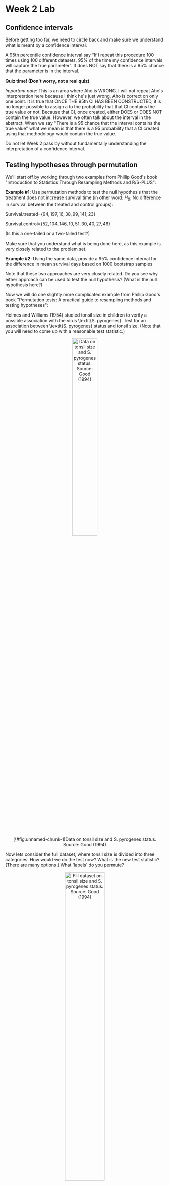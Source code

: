 Week 2 Lab
=============

Confidence intervals
-----------------------

Before getting too far, we need to circle back and make sure we understand what is meant by a confidence interval. 

A 95th percentile confidence interval say “If I repeat this procedure 100 times using 100 different datasets, 95% of the time my confidence intervals will capture the true parameter”. It does NOT say that there is a 95% chance that the parameter is in the interval.

**Quiz time! (Don't worry, not a real quiz)**

*Important note*: This is an area where Aho is WRONG. I will not repeat Aho's interpretation here because I think he's just wrong. Aho is correct on only one point. It is true that ONCE THE 95th CI HAS BEEN CONSTRUCTED, it is no longer possible to assign a $%$ to the probability that that CI contains the true value or not. Because that CI, once created, either DOES or DOES NOT contain the true value. However, we often talk about the interval in the abstract. When we say "There is a 95$%$ chance that the interval contains the true value" what we mean is that there is a 95$%$ probability that a CI created using that methodology would contain the true value.

Do not let Week 2 pass by without fundamentally understanding the interpretation of a confidence interval. 

Testing hypotheses through permutation
------------------------------------

We'll start off by working through two examples from Phillip Good's book "Introduction to Statistics Through Resampling Methods and R/S-PLUS":

**Example #1**: Use permutation methods to test the null hypothesis that the treatment does not increase survival time (in other word: $H_{0}$: No difference in survival between the treated and control groups):

Survival.treated=$\{94,197,16,38,99,141,23 \}$

Survival.control=$\{52,104,146,10,51,30,40,27,46 \}$

(Is this a one-tailed or a two-tailed test?)

Make sure that you understand what is being done here, as this example is very closely related to the problem set.


**Example #2**: Using the same data, provide a 95% confidence interval for the difference in mean survival days based on 1000 bootstrap samples

Note that these two approaches are very closely related. Do you see why either approach can be used to test the null hypothesis? (What is the null hypothesis here?)

Now we will do one slightly more complicated example from Phillip Good's book "Permutation tests: A practical guide to resampling methods and testing hypotheses":

Holmes and Williams (1954) studied tonsil size in children to verify a possible association with the virus \textit{S. pyrogenes}. Test for an association between \textit{S. pyrogenes} status and tonsil size. (Note that you will need to come up with a reasonable test statistic.)

<div class="figure" style="text-align: center">
<img src="Table2categories.png" alt="Data on tonsil size and S. pyrogenes status. Source: Good (1994)" width="40%" />
<p class="caption">(\#fig:unnamed-chunk-1)Data on tonsil size and S. pyrogenes status. Source: Good (1994)</p>
</div>

Now lets consider the full dataset, where tonsil size is divided into three categories. How would we do the test now? What is the new test statistic? (There are many options.) What 'labels' do you permute?

<div class="figure" style="text-align: center">
<img src="Table3categories.png" alt="Fill dataset on tonsil size and S. pyrogenes status. Source: Good (1994)" width="50%" />
<p class="caption">(\#fig:unnamed-chunk-2)Fill dataset on tonsil size and S. pyrogenes status. Source: Good (1994)</p>
</div>

Basics of bootstrap and jackknife
------------------------------------

To get started with bootstrap and jackknife techniques, we start by working through a very simple example. First we simulate some data


```r
x<-seq(0,9,by=1)
```

This will constutute our "data". Let's print the result of sampling with replacement to get a sense for it...


```r
table(sample(x,size=length(x),replace=T))
```

```
## 
## 0 1 3 6 7 8 
## 2 3 2 1 1 1
```

Now we will write a little script to take bootstrap samples and calculate the means of each of these bootstrap samples


```r
xmeans<-vector(length=1000)
for (i in 1:1000)
  {
  xmeans[i]<-mean(sample(x,replace=T))
  }
```

The actual number of bootstrapped samples is arbitrary *at this point* but there are ways of characterizing the precision of the bootstrap (jackknife-after-bootstrap) which might inform the number of bootstrap samples needed. *In practice*, people tend to pick some arbitrary but large number of bootstrap samples because computers are so fast that it is often easy to draw far more samples than are actually needed. When calculation of the statistic is slow (as might be the case if you are using the samples to construct a phylogeny, for example), then you would need to be more concerned with the number of bootstrap samples. 

First, lets just look at a histogram of the bootstrapped means and plot the actual sample mean on the histogram for comparison



```r
hist(xmeans,breaks=30,col="pink")
abline(v=mean(x),lwd=2)
```

<img src="Week-2-lab_files/figure-html/unnamed-chunk-6-1.png" width="672" />

Calculating bias and standard error
-----------------------------------

From these we can calculate the bias and standard deviation for the mean (which is the "statistic"):

$$
\widehat{Bias_{boot}} = \left(\frac{1}{k}\sum^{k}_{i=1}\theta^{*}_{i}\right)-\hat{\theta}
$$


```r
bias.boot<-mean(xmeans)-mean(x)
bias.boot
```

```
## [1] -0.0077
```

```r
hist(xmeans,breaks=30,col="pink")
abline(v=mean(x),lwd=5,col="black")
abline(v=mean(xmeans),lwd=2,col="yellow")
```

<img src="Week-2-lab_files/figure-html/unnamed-chunk-7-1.png" width="672" />

$$
\widehat{s.e._{boot}} = \sqrt{\frac{1}{k-1}\sum^{k}_{i=1}(\theta^{*}_{i}-\bar{\theta^{*}})^{2}}
$$


```r
se.boot<-sd(xmeans)
```

We can find the confidence intervals in two ways:

Method #1: Assume the bootstrap statistics are normally distributed


```r
LL.boot<-mean(xmeans)-1.96*se.boot #where did 1.96 come from?
UL.boot<-mean(xmeans)+1.96*se.boot
LL.boot
```

```
## [1] 2.659406
```

```r
UL.boot
```

```
## [1] 6.325194
```

Method #2: Simply take the quantiles of the bootstrap statistics


```r
quantile(xmeans,c(0.025,0.975))
```

```
##   2.5%  97.5% 
## 2.7975 6.4000
```

Let's compare this to what we would have gotten if we had used normal distribution theory. First we have to calculate the standard error:


```r
se.normal<-sqrt(var(x)/length(x))
LL.normal<-mean(x)-qt(0.975,length(x)-1)*se.normal
UL.normal<-mean(x)+qt(0.975,length(x)-1)*se.normal
LL.normal
```

```
## [1] 2.334149
```

```r
UL.normal
```

```
## [1] 6.665851
```

In this case, the confidence intervals we got from the normal distribution theory are too wide.

Does it make sense why the normal distribution theory intervals are too wide? Because the original were were uniformly distributed, the data has higher variance than would be expected and therefore the standard error is higher than would be expected.

There are two packages that provide functions for bootstrapping, 'boot' and 'boostrap'. We will start by using the 'bootstrap' package, which was originally designed for Efron and Tibshirani's monograph on the bootstrap. 

To test the main functionality of the 'bootstrap' package, we will use the data we already have. The 'bootstrap' function requires the input of a user-defined function to calculate the statistic of interest. Here I will write a function that calculates the mean of the input values.


```r
library(bootstrap)
theta<-function(x)
  {
    mean(x)
  }
results<-bootstrap(x=x,nboot=1000,theta=theta)
results
```

```
## $thetastar
##    [1] 5.3 4.7 4.7 3.0 4.6 4.3 4.4 5.3 5.3 6.2 5.1 5.8 3.3 6.0 5.7 4.8 5.9 2.7
##   [19] 4.4 3.0 4.2 3.8 4.5 5.1 3.7 4.1 4.3 4.3 3.3 4.4 5.0 5.2 4.6 4.2 4.6 3.7
##   [37] 6.0 4.3 6.6 5.2 5.4 2.9 4.1 2.9 4.7 4.4 4.1 6.0 4.4 3.8 4.6 3.2 5.0 3.0
##   [55] 3.2 4.4 3.8 4.5 5.4 3.2 4.0 4.8 4.7 5.0 5.2 6.7 3.9 4.3 3.8 4.2 4.1 4.9
##   [73] 5.5 3.2 3.2 3.8 3.6 3.4 3.9 3.2 4.8 4.0 4.1 3.8 3.8 3.4 4.3 3.8 4.6 4.4
##   [91] 6.2 4.1 5.0 4.2 6.6 4.4 4.8 4.2 5.1 3.0 3.2 5.0 4.0 5.1 5.2 3.1 3.7 5.0
##  [109] 5.1 5.1 4.2 6.4 4.8 4.0 4.2 4.6 4.4 5.2 3.4 4.5 4.0 3.3 5.1 3.8 5.7 5.6
##  [127] 5.4 5.3 2.7 3.8 3.8 4.4 3.3 4.0 3.6 3.1 4.6 5.0 5.6 5.0 4.6 3.1 3.8 3.2
##  [145] 4.0 3.6 5.0 5.0 6.4 4.9 4.8 5.4 4.7 4.0 5.4 3.1 5.5 3.2 5.3 5.2 5.8 4.0
##  [163] 5.4 6.6 3.9 4.7 5.1 3.1 3.9 5.0 3.9 4.1 5.0 5.1 5.9 5.7 4.3 4.5 5.9 4.6
##  [181] 3.9 4.8 3.9 4.7 3.4 5.0 4.8 4.9 4.2 4.5 5.4 4.9 4.8 3.1 4.8 4.3 4.9 4.1
##  [199] 6.0 4.4 4.4 4.9 4.5 5.4 5.4 4.3 4.2 3.8 4.7 5.1 5.2 4.5 3.2 5.1 4.1 4.6
##  [217] 4.5 2.9 4.0 4.6 5.2 5.7 3.7 4.2 5.8 4.3 2.7 5.8 3.7 4.2 4.5 5.3 5.5 5.8
##  [235] 3.8 3.9 5.2 3.9 2.7 5.9 4.2 3.8 6.0 4.2 3.8 4.3 4.2 4.0 4.9 3.6 6.6 3.6
##  [253] 4.8 3.8 3.2 6.0 4.5 3.0 4.0 5.0 4.4 5.5 5.7 2.9 4.6 3.2 5.1 4.6 3.5 4.7
##  [271] 4.8 4.2 3.7 1.9 3.9 2.3 5.7 5.8 4.2 4.5 5.0 3.8 4.3 4.4 3.7 5.3 5.2 4.4
##  [289] 4.4 5.1 5.6 4.6 3.3 5.1 5.2 5.4 6.4 4.7 3.3 5.6 3.7 5.1 2.6 4.7 6.1 5.8
##  [307] 5.5 5.1 5.4 3.4 5.2 4.4 5.8 5.2 5.6 4.7 4.2 3.7 4.7 4.3 4.9 4.4 4.3 3.0
##  [325] 5.0 3.5 3.6 3.5 4.0 5.8 3.0 5.8 5.5 3.6 3.4 3.9 5.1 4.6 4.6 5.7 4.7 4.6
##  [343] 4.5 4.7 3.6 4.4 4.6 4.7 5.0 5.7 2.6 3.3 5.1 3.5 4.5 4.5 4.4 3.4 5.0 3.5
##  [361] 4.4 5.9 3.6 5.9 3.3 3.9 3.9 4.2 3.0 5.9 5.0 4.5 3.5 6.6 4.6 4.0 4.2 5.6
##  [379] 4.0 4.1 5.3 4.4 5.2 4.4 4.8 5.6 4.7 5.0 5.6 3.1 5.9 3.4 5.4 4.0 5.1 4.2
##  [397] 4.7 3.9 4.4 4.8 5.5 5.3 4.7 4.3 4.3 5.3 4.0 4.9 4.9 3.5 3.7 4.1 4.8 4.2
##  [415] 5.6 4.8 3.4 4.5 6.5 2.4 6.1 5.5 5.0 3.9 4.8 5.1 6.5 2.4 4.1 3.1 2.5 4.0
##  [433] 4.8 5.5 4.4 3.6 4.2 4.2 3.8 5.5 1.6 5.1 2.5 5.0 3.8 4.3 4.2 5.0 5.6 3.2
##  [451] 4.5 3.9 6.2 3.0 4.9 3.7 6.2 3.5 4.2 5.4 5.2 5.0 3.9 3.6 6.3 4.7 3.7 4.6
##  [469] 3.9 3.5 5.0 4.2 4.0 4.9 4.2 4.5 2.4 3.8 5.6 3.2 2.5 3.6 5.0 5.7 5.1 4.8
##  [487] 4.0 4.7 5.7 5.6 4.5 5.5 5.6 3.9 4.7 3.5 5.3 4.2 5.8 4.7 4.0 4.5 5.8 3.4
##  [505] 5.3 4.3 5.0 3.3 3.7 3.4 4.0 3.6 4.2 3.1 3.4 5.0 4.3 5.5 6.4 3.2 6.2 5.2
##  [523] 3.7 3.4 4.7 4.6 5.0 4.7 3.1 4.3 4.6 4.3 4.5 5.5 6.0 4.7 4.5 3.4 4.0 4.5
##  [541] 6.1 5.1 4.9 5.3 3.9 5.2 4.2 4.8 3.6 4.6 3.8 2.7 6.4 3.6 3.3 4.2 4.7 5.3
##  [559] 3.9 4.0 3.7 3.5 5.5 3.2 6.5 4.9 2.9 3.4 2.2 5.5 4.4 3.7 4.5 3.6 4.7 4.2
##  [577] 5.3 4.8 4.9 4.0 5.8 4.9 4.7 6.0 2.4 4.0 3.4 4.4 4.5 4.1 3.9 3.8 5.4 4.2
##  [595] 5.0 5.7 4.2 2.6 5.3 4.3 5.7 4.2 3.2 4.6 6.2 3.7 5.6 5.7 5.1 4.0 5.0 4.0
##  [613] 3.9 4.2 4.8 4.7 4.8 3.7 5.6 4.5 5.2 3.4 5.2 6.2 5.2 4.8 3.4 3.6 4.2 5.0
##  [631] 3.8 4.7 4.1 5.4 4.3 5.1 1.5 5.4 3.7 4.3 4.6 5.0 4.1 4.9 3.8 5.3 4.2 4.5
##  [649] 3.9 4.8 4.1 4.0 3.6 4.3 5.4 4.5 4.0 3.6 4.2 5.3 5.3 5.7 4.8 3.6 3.7 4.8
##  [667] 4.6 3.2 5.0 4.3 3.0 6.0 5.0 3.1 5.6 3.9 6.5 3.3 4.2 4.4 3.7 3.5 5.0 4.4
##  [685] 3.7 4.8 4.6 5.7 4.1 4.4 5.3 5.2 5.8 3.5 4.5 4.9 5.3 5.9 4.4 6.1 4.1 4.9
##  [703] 3.1 3.4 4.1 4.7 3.0 4.8 2.6 3.4 4.0 5.0 4.8 3.9 4.2 4.6 5.0 4.4 2.9 5.0
##  [721] 5.6 6.0 4.4 3.6 5.8 5.1 3.9 4.3 6.6 2.5 5.9 4.0 5.0 5.0 5.1 3.4 4.6 4.6
##  [739] 4.3 4.3 4.2 3.3 2.6 4.9 4.1 4.0 4.0 4.4 5.2 3.8 3.8 4.8 5.1 4.5 2.5 4.6
##  [757] 3.4 4.2 4.8 3.0 3.4 4.7 4.1 3.5 4.1 5.7 5.9 3.7 5.4 5.1 4.1 3.9 3.1 4.1
##  [775] 4.6 5.0 6.3 3.8 4.7 4.1 6.1 5.9 3.5 4.4 3.6 4.7 3.8 5.6 4.8 3.0 6.2 5.4
##  [793] 4.5 4.4 4.8 3.6 4.4 4.5 4.4 5.6 4.4 4.2 4.9 4.9 3.5 5.3 4.0 4.3 6.3 3.7
##  [811] 5.0 5.1 4.6 3.8 5.7 3.5 4.0 3.7 3.2 4.3 3.4 3.5 4.2 3.0 2.8 4.6 3.9 3.5
##  [829] 5.0 4.7 4.1 5.6 4.5 5.2 4.4 5.1 5.3 4.9 4.5 4.4 5.5 5.4 4.2 5.5 4.7 4.7
##  [847] 5.2 4.7 3.3 4.9 5.6 4.5 4.7 4.4 5.0 5.6 3.4 3.8 6.2 6.8 4.5 3.8 5.3 3.6
##  [865] 5.2 4.4 4.2 3.6 5.1 5.6 5.0 4.3 4.0 4.4 4.3 6.7 5.4 4.2 5.1 7.0 4.6 6.2
##  [883] 4.4 1.9 5.4 4.7 4.4 3.9 2.6 3.6 3.9 5.6 2.6 4.3 5.5 5.7 4.3 6.0 3.3 3.3
##  [901] 5.2 5.0 6.1 4.1 4.7 3.2 5.8 4.6 3.0 4.5 4.2 4.4 3.4 5.6 3.9 3.8 3.4 4.1
##  [919] 2.8 4.9 3.1 5.1 6.0 4.0 4.3 4.0 3.5 6.1 7.2 3.5 4.0 4.2 5.1 7.0 3.7 4.1
##  [937] 4.6 4.8 5.5 5.3 4.4 4.4 4.8 5.3 4.3 4.5 5.0 5.2 4.1 5.0 4.9 5.9 3.7 4.9
##  [955] 3.0 5.6 4.5 4.6 3.9 5.6 5.4 4.4 4.6 4.6 4.9 6.2 5.1 5.6 2.9 3.8 2.7 5.1
##  [973] 5.9 5.0 3.8 4.4 4.5 3.5 5.4 5.3 4.6 3.4 4.2 4.3 4.7 5.7 5.7 3.1 3.5 2.7
##  [991] 2.9 4.1 4.6 5.0 4.5 4.5 5.1 5.5 3.7 3.6
## 
## $func.thetastar
## NULL
## 
## $jack.boot.val
## NULL
## 
## $jack.boot.se
## NULL
## 
## $call
## bootstrap(x = x, nboot = 1000, theta = theta)
```

```r
quantile(results$thetastar,c(0.025,0.975))
```

```
##  2.5% 97.5% 
##   2.7   6.2
```

Notice that we get exactly what we got last time. This illustrates an important point, which is that the bootstrap functions are often no easier to use than something you could write yourself.

You can also define a function of the bootstrapped statistics (we have been calling this theta) to pull out immediately any summary statistics you are interested in from the bootstrapped thetas.

Here I will write a function that calculates the bias of my estimate of the mean (which is 4.5 [i.e. the mean of the number 0,1,2,3,4,5,6,7,8,9])


```r
bias<-function(x)
  {
  mean(x)-4.5
  }
results<-bootstrap(x=x,nboot=1000,theta=theta,func=bias)
results
```

```
## $thetastar
##    [1] 3.0 5.1 4.0 5.0 3.5 5.4 4.9 4.1 3.6 4.9 4.1 4.2 4.0 5.0 2.8 4.6 5.0 3.4
##   [19] 5.9 5.0 3.9 5.5 3.7 5.3 4.7 4.2 3.8 5.7 4.2 4.3 2.8 4.7 2.8 5.3 3.9 4.8
##   [37] 2.8 5.2 6.1 4.0 4.7 4.4 4.2 3.4 5.2 4.5 4.6 6.1 3.6 4.3 4.8 4.4 5.1 4.2
##   [55] 2.3 2.9 5.7 4.8 3.8 3.4 3.8 5.2 2.9 4.2 3.1 4.1 3.6 3.2 3.9 5.8 5.2 1.8
##   [73] 4.6 4.9 4.4 1.9 4.2 2.9 3.9 4.6 5.4 4.3 3.2 3.4 4.6 2.6 3.3 4.6 4.2 4.5
##   [91] 4.9 3.1 2.4 3.8 4.5 4.9 3.6 5.6 4.6 3.9 3.7 4.9 3.8 3.1 4.1 4.0 6.1 3.6
##  [109] 3.3 6.4 5.7 5.1 5.0 4.9 3.6 5.2 6.1 3.3 5.1 4.4 5.4 5.3 4.8 4.2 5.1 3.8
##  [127] 3.6 4.8 5.1 4.3 3.7 5.5 2.7 3.2 5.0 3.2 3.3 3.8 4.8 5.1 4.1 2.8 5.8 5.1
##  [145] 5.2 4.6 6.3 4.9 4.7 3.7 5.4 4.4 5.9 5.1 3.1 4.8 4.4 3.9 5.0 4.0 5.1 6.4
##  [163] 4.2 3.8 3.9 5.4 2.7 0.9 2.7 5.1 3.6 5.0 4.6 5.6 5.0 3.7 5.0 6.3 3.9 4.2
##  [181] 3.5 5.9 4.2 4.1 3.8 4.2 4.6 2.5 4.5 3.4 5.0 4.7 6.6 3.8 3.8 2.0 4.5 6.0
##  [199] 3.9 4.0 5.6 4.7 5.0 3.4 4.0 3.8 4.3 5.5 4.7 3.0 5.6 4.9 3.0 3.8 3.6 5.0
##  [217] 5.2 2.3 3.4 6.3 5.0 6.2 4.0 3.6 4.6 6.3 3.8 3.7 3.1 5.1 5.0 4.7 4.0 5.4
##  [235] 4.6 5.9 5.4 3.4 4.9 3.9 4.2 5.1 2.8 4.2 4.2 5.2 4.3 3.9 4.0 4.6 4.0 4.7
##  [253] 4.7 3.7 4.8 5.4 4.2 5.1 4.3 4.1 5.4 6.7 2.8 4.5 3.8 5.0 5.4 3.4 7.1 3.0
##  [271] 4.9 4.5 6.5 5.4 4.8 5.3 4.8 4.7 4.6 4.8 3.8 5.0 3.3 4.6 4.7 4.0 4.9 5.7
##  [289] 3.0 4.4 3.9 5.3 5.5 5.1 2.8 3.1 4.5 4.3 3.8 5.1 2.5 4.0 5.7 5.4 2.9 4.2
##  [307] 4.0 4.2 4.7 3.2 3.1 5.7 4.3 4.6 3.8 4.2 5.2 4.0 6.5 5.2 5.1 4.2 4.8 4.0
##  [325] 4.6 5.4 4.0 4.8 4.6 4.9 5.3 6.6 4.9 4.7 3.8 4.7 5.1 3.9 5.2 7.0 4.8 5.7
##  [343] 3.8 3.4 5.3 4.3 4.9 4.1 3.6 3.5 5.4 4.2 4.2 5.2 4.5 4.9 5.4 3.8 3.9 3.3
##  [361] 5.5 3.6 4.4 4.9 4.8 6.6 2.5 4.3 5.7 5.9 5.7 4.8 4.8 5.6 3.8 2.9 4.8 4.7
##  [379] 2.4 3.6 5.4 4.8 4.0 4.7 2.9 5.2 4.2 4.0 4.9 4.7 3.8 4.2 4.5 4.9 6.1 3.0
##  [397] 4.8 4.7 3.6 2.8 3.6 4.1 4.9 4.6 5.8 4.9 4.2 3.2 4.3 3.6 4.1 3.8 4.2 3.9
##  [415] 3.6 5.1 4.9 5.4 5.0 4.7 5.7 4.2 4.4 4.1 3.7 5.4 4.7 5.4 4.9 5.4 4.8 3.9
##  [433] 5.7 5.7 3.5 5.8 5.0 3.5 3.6 4.4 4.8 4.4 6.4 4.3 5.6 4.6 3.5 3.2 3.3 5.0
##  [451] 5.4 4.0 5.8 3.4 4.9 6.8 4.9 4.9 4.2 6.0 3.7 4.1 3.5 4.5 5.1 6.1 3.1 4.4
##  [469] 4.8 4.4 3.2 4.6 4.4 4.4 4.2 4.5 3.4 5.5 4.2 3.5 4.7 3.5 4.1 5.2 3.8 2.5
##  [487] 4.7 3.6 6.4 3.1 6.1 2.8 3.0 3.5 5.2 4.9 5.5 4.1 4.9 2.7 5.0 5.4 4.9 2.4
##  [505] 4.2 4.6 6.6 3.9 6.7 4.4 5.7 4.5 4.6 5.9 4.0 6.5 3.2 4.3 4.9 5.2 5.3 6.0
##  [523] 5.1 5.3 5.6 3.3 4.3 3.6 4.5 4.9 4.3 5.8 4.7 3.1 3.7 4.3 4.5 2.0 5.6 3.5
##  [541] 4.7 4.3 4.8 4.7 4.2 4.5 4.5 4.9 4.3 6.1 4.1 6.0 4.9 3.3 3.6 5.2 5.3 4.7
##  [559] 5.4 3.8 5.2 4.8 4.9 3.8 5.0 4.6 4.3 5.5 5.2 4.1 5.7 4.0 4.0 4.0 3.3 4.2
##  [577] 3.9 4.8 5.6 3.9 5.0 3.5 4.3 4.1 4.4 5.8 4.5 5.1 3.3 5.0 4.1 4.6 4.1 4.1
##  [595] 5.6 3.1 4.4 4.9 3.7 5.4 6.5 5.1 4.5 4.7 5.2 6.4 3.2 3.6 4.6 5.3 3.0 5.0
##  [613] 4.3 3.8 4.2 3.7 4.8 4.5 4.1 3.7 4.8 5.0 4.9 3.4 4.3 4.8 5.0 3.8 5.5 4.3
##  [631] 5.3 5.1 3.6 5.6 4.4 5.2 3.7 2.9 7.4 4.7 6.4 4.5 6.2 4.5 3.6 5.6 4.3 4.4
##  [649] 4.7 5.2 3.5 4.4 3.5 2.3 2.7 3.0 6.0 3.2 3.8 3.6 5.0 4.7 4.2 3.4 4.4 5.4
##  [667] 4.5 5.2 4.9 5.3 4.7 5.0 3.5 3.7 3.3 4.6 5.4 3.7 6.4 5.1 5.7 4.3 2.7 3.2
##  [685] 3.4 4.6 3.2 3.9 3.6 4.2 4.0 5.3 3.5 5.0 4.5 4.2 5.3 4.9 4.5 3.5 3.7 6.4
##  [703] 6.2 5.4 4.3 4.5 4.1 4.8 5.0 5.2 4.5 3.5 3.2 4.7 5.1 3.7 4.7 3.7 2.9 4.7
##  [721] 6.1 3.9 5.0 3.3 4.4 5.6 4.9 4.3 6.0 5.0 3.6 5.0 5.1 7.0 5.4 4.9 4.1 3.1
##  [739] 4.5 4.3 3.7 3.3 5.0 4.8 2.6 5.5 2.8 6.7 2.7 4.1 4.6 4.0 4.3 4.5 5.0 4.6
##  [757] 5.3 3.7 4.6 3.3 5.0 2.1 6.4 2.5 4.3 4.4 4.8 3.3 6.0 4.6 4.8 4.0 3.8 4.5
##  [775] 3.9 4.9 3.8 5.9 5.3 4.0 4.7 4.3 3.9 5.7 4.4 4.0 5.8 4.6 5.8 4.6 5.1 4.2
##  [793] 4.5 3.9 5.7 4.3 5.6 5.6 5.5 5.5 4.7 3.9 4.0 5.3 4.0 4.2 3.3 5.5 4.3 4.2
##  [811] 4.4 4.4 4.5 4.9 4.4 5.7 4.9 4.1 3.2 4.0 4.0 4.9 4.7 3.3 6.1 7.4 4.3 4.5
##  [829] 4.2 3.5 3.9 4.5 4.7 5.0 5.2 5.6 4.9 2.8 3.9 2.2 4.6 4.8 4.5 3.8 5.8 5.9
##  [847] 6.9 4.8 4.0 3.9 4.6 4.0 4.8 3.7 6.7 4.7 5.0 3.1 4.4 4.3 4.6 4.9 3.8 5.0
##  [865] 4.9 3.4 5.1 3.8 4.2 4.3 2.4 5.6 5.6 4.3 5.6 4.2 3.9 4.3 5.0 4.6 5.9 1.5
##  [883] 4.5 3.6 4.4 4.2 4.5 3.8 3.8 4.9 5.0 4.1 5.2 3.6 4.5 3.6 3.8 3.4 4.9 4.4
##  [901] 4.0 5.8 4.9 5.2 3.9 5.3 3.8 5.2 4.1 4.9 4.2 3.4 4.7 4.8 3.7 4.2 3.8 4.3
##  [919] 4.9 4.1 3.0 4.5 5.3 3.7 4.5 4.0 4.4 5.5 5.2 3.5 5.3 4.6 4.3 3.5 5.0 5.2
##  [937] 6.2 4.5 4.9 4.2 4.9 4.7 5.3 3.5 5.2 6.1 4.3 4.0 4.4 5.5 3.5 5.3 5.5 4.2
##  [955] 5.4 3.9 3.9 4.2 4.3 5.1 4.3 5.0 4.2 3.5 5.4 3.6 4.1 6.0 3.9 4.7 2.6 4.8
##  [973] 4.5 4.3 3.8 4.0 3.4 5.0 4.2 6.0 3.5 5.1 5.7 5.0 4.6 4.6 5.5 5.0 4.0 3.6
##  [991] 5.2 4.9 5.3 4.9 5.0 3.7 4.5 3.7 4.5 4.2
## 
## $func.thetastar
## [1] -0.0254
## 
## $jack.boot.val
##  [1]  0.48885449  0.35480226  0.32735562  0.11842105  0.05902965 -0.05102041
##  [7] -0.27535817 -0.31312849 -0.41761364 -0.55470588
## 
## $jack.boot.se
## [1] 1.013437
## 
## $call
## bootstrap(x = x, nboot = 1000, theta = theta, func = bias)
```

Compare this to 'bias.boot' (our result from above). Why might it not be the same? Try running the same section of code several times. See how the value of the bias ($func.thetastar) jumps around? We should not be surprised by this because we can look at the jackknife-after-bootstrap estimate of the standard error of the function (in this case, that function is the bias) and we can see that it is not so small that we wouldn't expect some variation in these values.

Remember, everything we have discussed today are estimates. The statistic as applied to your data will change with new data, as will the standard error, the confidence intervals - everything! All of these values have sampling distributions and are subject to change if you repeated the procedure with new data.

Note that we can calculate any function of $\theta^{*}$. A simple example would be the 72nd percentile:


```r
perc72<-function(x)
  {
  quantile(x,probs=c(0.72))
  }
results<-bootstrap(x=x,nboot=1000,theta=theta,func=perc72)
results
```

```
## $thetastar
##    [1] 4.2 4.5 4.4 5.6 4.2 5.1 4.8 4.2 4.4 4.5 5.4 3.9 4.3 4.8 3.5 3.0 4.3 4.2
##   [19] 5.3 4.5 4.3 3.2 5.0 4.1 4.5 6.6 3.6 2.9 4.5 4.6 3.9 4.4 4.9 4.7 5.4 5.2
##   [37] 5.0 6.0 4.8 3.7 3.7 5.6 4.4 4.2 5.7 5.1 4.7 5.0 3.5 5.6 4.7 3.6 2.7 4.8
##   [55] 3.8 3.1 3.6 4.4 4.9 3.4 3.0 2.2 4.1 3.5 2.9 5.3 3.9 5.8 3.0 4.8 6.0 3.6
##   [73] 3.8 3.8 6.1 5.0 4.4 5.1 4.8 4.5 5.9 4.7 6.0 3.7 5.9 4.5 3.3 4.1 5.0 4.8
##   [91] 4.6 3.0 5.0 3.8 5.7 4.3 5.1 5.0 6.3 4.9 3.8 3.6 5.5 5.8 3.9 4.3 5.5 5.8
##  [109] 3.9 3.2 4.8 3.1 4.7 3.9 4.4 5.8 5.9 4.5 4.6 3.3 6.1 4.3 5.9 5.3 4.6 3.1
##  [127] 6.2 4.0 5.7 4.5 4.1 4.4 4.4 4.1 4.4 3.2 5.5 4.3 4.9 5.7 3.9 2.8 5.1 5.8
##  [145] 5.1 5.0 4.1 3.0 4.3 4.0 4.7 4.6 4.2 4.9 4.5 4.5 5.5 3.4 4.6 4.5 4.6 4.9
##  [163] 4.9 4.6 4.8 3.8 3.2 5.0 5.3 3.7 4.9 6.4 5.0 3.6 5.7 5.6 4.1 3.6 4.9 5.3
##  [181] 4.4 4.8 4.7 4.5 4.2 6.1 5.4 3.6 4.7 4.8 3.7 4.9 5.1 5.9 4.3 3.7 4.8 4.0
##  [199] 3.8 3.9 2.5 4.6 5.3 1.1 4.2 3.7 4.6 5.7 5.6 6.6 4.9 5.0 5.2 5.0 4.6 4.0
##  [217] 3.2 5.3 5.9 3.2 5.2 3.3 3.0 2.4 4.6 2.7 6.1 6.2 5.2 4.3 4.9 3.6 4.4 4.7
##  [235] 5.2 4.5 5.6 3.6 4.0 4.4 4.5 4.6 4.2 3.5 4.1 5.1 4.3 4.5 4.6 4.2 5.7 4.4
##  [253] 5.0 3.4 5.2 5.6 5.0 3.5 3.7 5.0 4.0 4.9 5.5 3.9 3.3 2.5 4.9 3.7 5.6 5.0
##  [271] 4.7 3.5 5.2 5.6 4.4 4.8 3.7 4.9 4.1 5.0 4.8 4.0 4.0 5.0 5.1 5.6 3.0 3.9
##  [289] 6.8 4.6 3.9 4.1 4.8 4.1 4.3 5.3 6.1 3.4 5.5 5.0 4.6 3.7 4.7 3.4 4.5 3.5
##  [307] 5.3 4.5 4.6 4.3 4.6 4.0 4.6 5.1 5.4 4.3 4.2 5.0 4.7 3.8 4.1 4.1 3.9 4.7
##  [325] 7.0 3.8 5.4 5.0 5.3 4.5 5.2 5.2 3.9 4.3 5.7 2.7 5.0 6.1 5.2 4.6 3.3 4.4
##  [343] 3.9 4.8 3.6 4.5 4.4 4.7 3.7 4.3 4.7 3.4 4.7 4.5 3.0 3.7 6.2 4.5 5.4 4.8
##  [361] 5.5 5.2 5.2 4.8 6.5 4.8 4.8 3.2 5.7 3.8 4.3 4.9 3.6 2.5 3.9 4.5 4.1 3.6
##  [379] 5.9 4.1 4.5 4.3 5.3 3.9 3.5 5.1 4.4 3.6 4.7 3.6 5.1 4.1 7.4 5.4 3.7 5.2
##  [397] 4.8 4.4 5.3 3.7 5.0 3.6 5.6 5.8 4.3 3.0 5.9 4.9 4.1 3.4 4.7 5.3 3.7 5.5
##  [415] 4.4 4.7 5.6 4.0 4.3 2.7 4.8 4.5 4.6 3.6 4.4 4.4 3.8 5.4 3.6 4.7 4.8 3.0
##  [433] 3.9 5.8 3.6 4.5 3.7 5.0 4.6 5.5 6.2 4.7 4.4 3.3 5.9 4.4 4.2 3.4 5.4 4.1
##  [451] 5.8 4.2 6.1 5.1 5.4 5.6 4.5 5.3 4.7 5.5 5.4 5.1 3.5 3.9 4.2 3.4 6.0 3.5
##  [469] 4.3 3.6 3.1 3.6 5.1 3.9 4.4 4.4 5.1 5.7 3.8 5.9 5.5 4.3 3.2 4.2 4.1 3.8
##  [487] 5.0 3.2 4.7 4.5 3.3 4.5 5.1 4.7 4.7 4.7 4.2 4.5 6.1 5.0 4.8 3.5 4.0 3.8
##  [505] 5.2 3.9 4.9 5.3 4.0 4.4 4.9 4.8 4.0 4.1 4.5 5.0 5.0 3.6 4.7 5.1 2.8 5.5
##  [523] 5.3 4.1 5.1 4.8 5.0 4.5 5.1 4.0 6.2 5.3 3.5 3.9 3.5 4.8 4.1 4.9 3.8 4.0
##  [541] 4.2 4.1 4.5 5.3 4.1 4.0 3.2 5.1 4.9 4.2 7.3 4.2 4.8 3.2 5.6 4.9 5.1 4.0
##  [559] 4.7 4.8 3.7 4.9 5.3 5.6 4.9 4.5 5.0 4.3 3.8 3.3 6.3 4.2 4.7 5.5 3.6 4.3
##  [577] 5.2 6.0 2.6 3.4 3.7 2.6 5.6 5.1 5.9 4.8 5.2 6.5 4.3 4.8 3.6 3.5 4.3 4.3
##  [595] 5.9 5.1 5.6 5.5 3.2 4.9 3.2 4.3 4.5 5.0 5.9 3.9 5.3 3.4 2.9 5.2 4.5 4.2
##  [613] 3.1 5.7 4.1 4.1 3.7 4.1 4.1 5.1 3.5 4.7 5.4 4.2 4.6 4.6 5.7 4.4 4.8 4.7
##  [631] 3.3 4.5 4.6 2.2 5.6 5.6 4.9 4.7 4.1 4.1 4.3 4.5 5.0 4.5 5.4 3.6 3.4 4.2
##  [649] 4.7 4.7 4.4 4.3 5.0 5.7 4.0 2.6 5.9 6.0 5.4 5.4 4.2 5.4 6.0 5.0 5.8 3.3
##  [667] 4.4 3.5 3.1 3.9 4.0 5.2 4.3 5.5 4.6 3.1 4.3 5.2 4.1 4.3 4.7 5.1 5.3 5.6
##  [685] 3.2 5.0 3.6 4.1 2.5 5.5 5.1 4.7 4.9 3.9 5.7 4.3 3.6 3.4 3.9 4.4 4.4 4.5
##  [703] 5.3 4.9 5.1 5.4 5.7 4.6 3.4 3.7 3.9 4.2 4.1 5.5 4.7 5.0 4.5 4.6 5.3 4.4
##  [721] 5.6 3.6 4.2 4.1 4.2 5.5 5.0 6.3 4.0 5.4 3.8 4.9 5.5 4.5 3.0 3.5 3.8 4.8
##  [739] 5.8 4.6 6.0 4.9 4.2 5.3 3.8 4.6 4.9 5.5 3.3 5.1 4.9 4.8 5.9 4.3 4.0 4.9
##  [757] 4.9 4.8 3.0 4.5 5.1 3.7 3.9 5.0 2.7 4.3 4.7 4.9 5.3 4.3 4.6 5.1 6.0 5.2
##  [775] 2.9 2.5 4.6 5.4 5.0 3.9 4.6 5.2 4.8 4.0 4.1 5.9 5.3 3.3 5.1 4.4 3.4 4.6
##  [793] 4.5 5.0 3.2 4.3 4.7 4.3 4.6 2.8 5.1 4.3 4.5 3.0 4.9 4.0 3.9 5.6 6.2 4.3
##  [811] 5.0 5.4 4.8 4.4 5.5 5.0 5.8 3.2 5.3 4.7 2.6 4.2 4.7 5.3 5.0 4.1 3.3 5.7
##  [829] 4.5 4.3 1.6 5.8 4.8 3.9 4.5 4.7 3.6 4.7 5.5 4.8 5.1 4.9 3.3 4.3 3.3 5.7
##  [847] 3.0 5.9 3.0 3.7 4.1 6.2 5.2 4.3 3.6 4.9 5.9 3.9 6.2 5.0 2.8 4.7 5.1 5.9
##  [865] 3.2 4.3 4.8 5.6 3.8 3.3 3.9 6.4 5.6 3.8 5.1 3.0 3.6 4.2 5.8 5.9 4.3 6.1
##  [883] 4.6 4.7 4.9 5.1 4.6 3.9 4.3 4.1 3.5 4.7 5.8 4.6 4.6 4.0 4.3 4.6 6.3 4.8
##  [901] 3.7 5.7 4.3 6.0 3.1 3.3 5.0 5.9 4.6 3.9 3.6 3.4 4.2 3.9 4.9 4.8 4.0 4.8
##  [919] 5.6 4.8 5.2 4.6 4.2 3.8 3.3 4.8 3.9 4.1 4.3 4.3 4.2 5.0 2.9 4.3 5.5 3.8
##  [937] 3.8 4.8 2.5 5.0 5.9 5.2 5.0 4.9 4.3 5.4 3.9 4.9 3.8 4.2 3.5 5.0 4.2 5.1
##  [955] 5.1 4.6 5.0 4.6 3.3 5.4 5.0 3.4 4.3 4.7 5.2 4.6 4.1 4.4 4.3 4.4 5.3 3.5
##  [973] 2.6 5.0 3.5 3.5 4.8 5.6 3.9 3.7 4.9 3.4 3.9 4.9 4.1 5.4 4.0 6.7 4.1 5.5
##  [991] 4.9 3.4 4.1 5.0 6.2 4.1 6.2 5.7 4.7 5.1
## 
## $func.thetastar
## 72% 
##   5 
## 
## $jack.boot.val
##  [1] 5.4 5.4 5.3 5.2 5.1 5.0 5.0 4.8 4.7 4.5
## 
## $jack.boot.se
## [1] 0.861162
## 
## $call
## bootstrap(x = x, nboot = 1000, theta = theta, func = perc72)
```

On Tuesday we went over an example in which we bootstrapped the correlation coefficient between LSAT scores and GPA. To do that, we sampled pairs of (LSAT,GPA) data with replacement. Here is a little script that would do something like that using (X,Y) data that are independently drawn from the normal distribution


```r
xdata<-matrix(rnorm(30),ncol=2)
```

Everyone's data is going to be different. With such a small sample size, it would be easy to get a positive or negative correlation by random change, but on average across everyone's datasets, there should be zero correlation because the two columns are drawn independently.


```r
n<-15
theta<-function(x,xdata)
  {
  cor(xdata[x,1],xdata[x,2])
  }
results<-bootstrap(x=1:n,nboot=50,theta=theta,xdata=xdata) 
#NB: xdata is passed to the theta function, not needed for bootstrap function itself
```

Notice the parameters that get passed to the 'bootstrap' function are: (1) the indexes which will be sampled with replacement. This is different that the raw data but the end result is the same because both the indices and the raw data get passed to the function 'theta' (2) the number of bootrapped samples (in this case 50) (3) the function to calculate the statistic (4) the raw data.

Lets look at a histogram of the bootstrapped statistics $\theta^{*}$ and draw a vertical line for the statistic as applied to the original data.


```r
hist(results$thetastar,breaks=30,col="pink")
abline(v=cor(xdata[,1],xdata[,2]),lwd=2)
```

<img src="Week-2-lab_files/figure-html/unnamed-chunk-17-1.png" width="672" />

Parametric bootstrap
---------------------

Let's do one quick example of a parametric bootstrap. We haven't introduced distributions yet (except for the Gaussian, or Normal, distribution, which is the most familiar), so lets spend a few minutes exploring the Gamma distribution, just so we have it to work with for testing out parametric bootstrap. All we need to know is that the Gamma distribution is a continuous, non-negative distribution that takes two parameters, which we call "shape" and "rate". Lets plot a few examples just to see what a Gamma distribution looks like. (Note that the Gamma distribution can be parameterized by "shape" and "rate" OR by "shape" and "scale", where "scale" is just 1/"rate". R will allow you to use either (shape,rate) or (shape,scale) as long as you specify which you are providing.

<img src="Week-2-lab_files/figure-html/unnamed-chunk-18-1.png" width="672" />


Let's generate some fairly sparse data from a Gamma distribution


```r
original.data<-rgamma(10,3,5)
```

and calculate the skew of the data using the R function 'skewness' from the 'moments' package. 


```r
library(moments)
theta<-skewness(original.data)
head(theta)
```

```
## [1] 1.151162
```

What is skew? Skew describes how assymetric a distribution is. A distribution with a positive skew is a distribution that is "slumped over" to the right, with a right tail that is longer than the left tail. Alternatively, a distribution with negative skew has a longer left tail. Here we are just using it for illustration, as a property of a distribution that you may want to estimate using your data.

Lets use 'fitdistr' to fit a gamma distribution to these data. This function is an extremely handy function that takes in your data, the name of the distribution you are fitting, and some starting values (for the estimation optimizer under the hood), and it will return the parameter values (and their standard errors). We will learn in a couple weeks how R is doing this, but for now we will just use it out of the box. (Because we generated the data, we happen to know that the data are gamma distributed. In general we wouldn't know that, and we will see in a second that our assumption about the shape of the data really does make a difference.)


```r
library(MASS)
fit<-fitdistr(original.data,dgamma,list(shape=1,rate=1))
# fit<-fitdistr(original.data,"gamma")
# The second version would also work.
fit
```

```
##     shape       rate  
##   3.226127   3.782111 
##  (1.374713) (1.743771)
```

Now lets sample with replacement from this new distribution and calculate the skewness at each step:


```r
results<-c()
for (i in 1:1000)
  {
  x.star<-rgamma(length(original.data),shape=fit$estimate[1],rate=fit$estimate[2])
  results<-c(results,skewness(x.star))
  }
head(results)
```

```
## [1]  0.04467142 -0.06038342  0.68033845  0.27125790  1.18053674  0.02503591
```

```r
hist(results,breaks=30,col="pink",ylim=c(0,1),freq=F)
```

<img src="Week-2-lab_files/figure-html/unnamed-chunk-22-1.png" width="672" />

Now we have the bootstrap distribution for skewness (the $\theta^{*}$ s), we can compare that to the equivalent non-parametric bootstrap:


```r
results2<-bootstrap(x=original.data,nboot=1000,theta=skewness)
results2
```

```
## $thetastar
##    [1]  1.550294883  1.645479788  1.389873320  0.429817090  0.389678087
##    [6]  1.086398453  1.263311899  0.564816775 -0.100639275  1.523294750
##   [11]  1.000101391  1.580429166  0.672143511  0.911008180  1.043010196
##   [16]  1.877812312  1.354849510  1.455345928  1.041440779  1.274627134
##   [21]  0.735920556  0.442108022  0.936599358  1.854913825  0.719214798
##   [26]  1.162784506  0.788207077  1.303341300  0.221380758  1.481086850
##   [31]  0.922827188  1.088287796  1.174767408  0.659890585  0.889441940
##   [36]  0.452117411  1.047287177  0.514090382  0.665257365  0.683744316
##   [41] -0.620709321  0.831908943  0.496601949  1.458760781  0.520246859
##   [46]  1.205476981  0.951470173  0.746164733  0.678835737  0.192503148
##   [51]  1.113836700  1.078609781  0.912697113  0.719388466  0.195977232
##   [56]  0.380997330  1.985099338  1.576777237 -0.052294928  0.838076068
##   [61]  0.813488829  1.403591216  0.553303118  0.580703174  0.985715919
##   [66]  0.990985024  0.477556939 -0.205976662  0.262979163  0.348698693
##   [71]  1.450784247  0.464349857  1.760233701  0.411398440  0.484340376
##   [76]  1.408734156  0.860545911  0.758944253 -0.064862045 -0.099303662
##   [81]  0.782484032  0.320444019 -0.210911351  0.868242909  0.138026590
##   [86] -0.882725422  0.909839186  0.985428825  1.940243324  1.199817052
##   [91] -0.150097579  2.367093217  1.484194652  1.991869734  0.211813860
##   [96]  1.255249473  0.926798492  0.663670084  1.574696147  0.882039476
##  [101]  0.524625349  0.322270849  0.787596509  0.430921984  0.290741466
##  [106]  0.644164605  1.747439316  0.520269227  1.725090650  1.671128386
##  [111]  1.481752136  0.884425841  0.233655817  0.946601404  1.193268670
##  [116] -0.279176635  1.604759156  0.893640737  1.047575874  0.937752538
##  [121]  0.560295252  0.376891780  0.414811075  0.613650171  1.227798490
##  [126]  1.101083976  0.665221803  0.389936910  0.836014447  0.051535697
##  [131]  0.157346529  1.775226237  0.807594230  0.961316245  1.507108207
##  [136] -0.036531154  1.159780246  0.292891887  1.363092580  0.848267036
##  [141]  1.001857268  0.463577893  1.651348133  0.206121348  0.654317481
##  [146]  0.910693903  2.031201431  0.902255089  2.097059386  1.082435146
##  [151]  1.356060677  0.589220910  0.539525867  1.145038944  0.845882565
##  [156]  0.822239582  0.356449314  0.246939652  1.215608975  0.229172092
##  [161] -0.062164940  0.779332298  0.864898255  0.174615558  0.433557691
##  [166]  1.292096998  2.129495712  0.542132294  0.509946110  0.488923365
##  [171]  0.520344316 -0.021109853  1.510025399  0.229730036  0.668369151
##  [176]  0.259386100  0.223655490  1.634540511  2.116162068  0.309420521
##  [181]  0.919542033 -0.380800366  1.801538563  0.986774693  0.967929999
##  [186]  1.524294985  0.079678668  0.834736605  1.512186416  0.125537237
##  [191]  2.161987909 -0.177797482  0.342441195  0.152548800  0.654169948
##  [196]  0.779867879  1.054346342  0.024846992  0.525495883  0.586016001
##  [201] -0.530918934  0.700463037  0.055776021  0.646471409  1.560746841
##  [206]  1.121725884  1.054345290  1.069921845  1.057842739  0.380816765
##  [211]  1.165019746  1.153791574  2.276621177  0.854269368  0.558234210
##  [216]  1.018249899  0.706557163  0.300048461  0.870757514  0.286861043
##  [221]  0.066126452 -0.834989968  0.584494194  2.150663850 -0.289041923
##  [226]  0.542511294  0.356895081  0.198186783  0.429259018  1.054501304
##  [231]  0.627777370  0.755164460  0.566488591  0.963052196  0.502059473
##  [236]  0.700497343  0.510641746  0.456616042  0.234828003  1.413142507
##  [241]  1.262496238  0.498550007  0.623445971  1.869180686  0.573078726
##  [246]  1.025680347  1.285756484  0.594775454  1.649185408  1.309589451
##  [251]  1.080769956  1.249423482  0.443109927  1.065733182  0.253661712
##  [256]  0.279804341  0.826007641  1.979446760  0.824782630  1.475065861
##  [261]  0.778685264  0.105837444  0.267984545  0.740122568  0.587076308
##  [266]  0.062217981  0.196446029  0.587028816  1.201711534  1.203654684
##  [271]  0.346475127 -1.031184025  0.706801828  1.373418264  0.932335549
##  [276] -0.004887053  0.179451350  0.723972112  1.042395674  0.614647351
##  [281]  0.168323131  1.234179995  0.138538672  0.193037591  0.223453062
##  [286]  1.611097442  0.924652015 -0.269770265  1.670776994  1.037510859
##  [291]  1.083660361  0.818250834  0.783245694  1.256373311  0.776764735
##  [296]  0.113213720  0.776388995  1.034371304  1.501755741  0.627314826
##  [301]  1.545840748 -0.279687092  1.751440496  1.557375579  1.848884933
##  [306]  0.546440809  0.746736986  0.284997818 -0.433790167  1.313789870
##  [311]  0.797617689  1.179115597 -0.055424610 -0.321375104  0.815474251
##  [316]  1.395062575  0.085819369  0.430184377  0.577696345  1.076073804
##  [321]  0.241484728  1.159296706  0.443025486  1.220689182  1.440607420
##  [326]  1.136298098  0.794327230  2.138134614  0.743568670  0.471367436
##  [331]  0.400143939  1.170003644  0.103208894  0.540122204  1.349555552
##  [336]  0.611961139  1.151816220  0.744186836  0.174640509  0.736709590
##  [341]  0.529718885  0.250767000  1.077565034  0.647228456  1.207630998
##  [346]  0.689671684  0.226842540  1.530452838  0.218778668  0.337422233
##  [351]  1.147727180  0.342797013  0.837240350  1.470381466  0.742280674
##  [356]  2.408462899  0.633265931  1.225709928  0.337422233 -0.435424108
##  [361]  1.186521875  0.742280674  0.284153014  0.683191332  0.958132087
##  [366]  1.181407037  1.095110160  0.469757717  1.105688424  0.294489804
##  [371]  0.348044530  1.112578452  1.267456001  0.057763635  0.932222837
##  [376]  0.535313090  1.391908233 -0.019848560  1.185663326  0.569971423
##  [381]  0.301833587  0.244943838  1.520105680  1.124065153  1.083813162
##  [386]  1.224736014  1.330874083  0.143815764  0.786802602  1.609956834
##  [391]  0.408961048  1.596350803  0.353325404  0.631199090  1.651560645
##  [396]  0.238800886  0.209996001  0.887370624  1.042314968  0.729194473
##  [401]  1.386108045  1.101082411  1.005073711  1.187922561  0.872585646
##  [406]  0.627872947  2.297134004  0.593613002  0.381501397 -1.059987425
##  [411]  0.737582500  1.199692995  0.872172132 -0.032081616  1.701129195
##  [416]  0.448621773  0.907014675  0.798435313  0.996899106  1.002216653
##  [421]  0.107244151  0.362341155  1.556901242  0.507094712  0.788377959
##  [426]  1.473647964  0.702363679  0.626152007  1.599014146 -0.758062408
##  [431]  0.778679381  2.022457290 -0.107142307  1.201119343  0.675977488
##  [436] -1.075702906  0.212604500  0.672296289  0.790099466  1.186676721
##  [441]  0.905549398  0.909881623  0.222168069  1.055139657  0.126758345
##  [446]  1.028537237  0.259018533  1.133904472 -0.362891257  0.664149928
##  [451]  0.813959809  0.300705835  0.675212956  1.207328219  0.102046911
##  [456]  1.199432558  0.714856109  0.520912343  0.815474251  0.257369137
##  [461]  0.292641533  0.867552745  0.599643279 -0.041569711  0.899925503
##  [466]  0.714122226  1.903358746  0.756197922  1.316161605 -1.485985058
##  [471]  0.722378552  1.445216406  0.434017237  0.177476970  1.003883006
##  [476]  1.503107431  0.550784367 -0.582414226  0.552388236 -0.005885250
##  [481]  1.223775355  0.498019156  1.176980597  1.053599207 -0.013852254
##  [486] -0.175803442  0.366780615  1.548275941  0.203614524  0.965214551
##  [491]  1.284496925  0.474633526  0.497020527  0.738379265  0.113706835
##  [496]  0.351069921  1.273993579  0.319358763  0.863028101  1.143538033
##  [501]  0.807087401  0.643954230  1.937517123  0.665135179  0.365592817
##  [506]  0.625365433  0.706801828  0.493409893  0.710152107  1.337974834
##  [511]  0.559026811  1.086951626  2.233841167  0.463557569  0.572758539
##  [516] -0.047120773 -0.021964544  0.553554594 -0.644145756  0.977029088
##  [521]  0.158794176  0.493736383  1.086463173  0.927115873  2.328431389
##  [526]  0.673419440  0.105903775  0.013326865  0.579266812  0.515592109
##  [531]  1.230353116  0.835935103  1.294476999  0.858677030  0.184958409
##  [536]  0.740612667  0.769737915  1.131678009  0.505492967  0.969652580
##  [541]  0.186382609  0.488971093  0.049448407  0.774934632  0.496642918
##  [546]  0.573078726  0.918186363  0.203492682  1.857680875  1.234458964
##  [551]  1.001102598 -0.171850793  1.042180492  0.971852773  0.884632183
##  [556]  0.529363477  0.324745815  0.802339924  0.938996142  2.027818538
##  [561]  0.434629568  0.466258002 -0.324283168  1.633383545  0.305899895
##  [566]  0.597939024 -0.201561148  0.205757832  1.277403596  1.409950002
##  [571]  0.747725563  1.451557961  1.451603260  0.637956629  1.090443993
##  [576]  0.742861278  0.395335663  1.412273018  1.568133018 -0.723626342
##  [581]  0.589976019  0.594438582  0.167615950  0.531876602  0.758734146
##  [586]  0.638227420  1.511365593  1.199287724  1.828411235  0.426145879
##  [591]  1.114685467  1.207328219  0.488971093  0.415940075  2.121088715
##  [596]  0.400730265  0.949364048  1.899792353  1.273381476  1.186414134
##  [601]  0.586016001 -0.306909350  0.024066215  0.334782896  1.024770903
##  [606]  0.889419851  1.186696702  0.623317118  0.909287490  1.432169140
##  [611]  0.549263316 -0.141542435  0.442452051  1.243840366  0.289814656
##  [616]  0.452153662  0.529000588 -0.259470493 -0.210528578  1.185886445
##  [621]  1.027295718  1.056009462  0.077011707  0.820811248  0.889114250
##  [626]  1.574983077  0.870397189  0.368310605  0.908142090  0.224145063
##  [631]  1.090720139  1.442623548  0.926928015  0.353073370  0.396606942
##  [636]  0.406466559  0.793624449  1.476101995  0.216370024  0.416270070
##  [641]  0.540399168  0.441440019  0.646190694  0.475071829  1.237471760
##  [646]  1.239886141  0.164642274  1.273454170  1.369893065  1.117595493
##  [651]  1.096724036 -0.607340011  1.383483514  1.193745273  1.217895857
##  [656]  0.508815019  1.596024409  1.395227651  0.222314339 -0.532896253
##  [661]  0.552081443  0.350723011  1.040676732  0.903752262  1.201119343
##  [666] -0.416180375  0.890650139  0.607587827  0.811240671  0.662694766
##  [671]  0.072099913  1.333504745  0.402640441  1.706300471  0.444852578
##  [676]  1.207497467  0.709659327 -0.144181486  1.343293268 -0.693293895
##  [681]  0.185972331  1.692692341  0.198850710  0.901230136  1.089965430
##  [686]  0.507557662  0.640620371  0.918258685  0.364069792  1.012306511
##  [691]  0.961843844  0.190351411 -1.171781954  1.124185631 -0.170223748
##  [696]  1.506992520  1.574696147  2.008325113  0.817915927  2.219041158
##  [701] -0.560907431  1.480027439  0.365457275  0.242837574  0.361138477
##  [706]  2.114049137  0.996240683  1.565197352  0.821843684 -0.279887404
##  [711]  0.818524645  0.634198165  1.820849289  0.117266097  0.650408239
##  [716]  1.191242356  1.407186614  1.143538033  1.024517543  0.664260126
##  [721]  0.452633798  1.334016157  1.897679645  1.015942305  0.902298928
##  [726]  1.506213016  0.806776021  0.893150926  1.634477712  1.095577542
##  [731]  0.402128132  1.249126373  1.405386105  1.241066588  1.594577505
##  [736]  0.780722772 -0.012572855  0.329790749  0.742505405  1.233033296
##  [741]  0.723566954  0.788513416  1.323968135  0.150116313  0.275264560
##  [746]  0.780863149  1.326816657  0.081398714  1.539769779  1.965447867
##  [751]  1.230383503  0.578790597  1.641089409  1.329220417  0.532710745
##  [756]  0.659677973  1.307103086 -0.019914018  0.265052193  1.192333950
##  [761]  0.715180456  0.856517846  1.320329119  0.034317968  1.008127019
##  [766]  1.026956743 -0.313922561  1.127911538  0.728777067 -0.335611577
##  [771]  0.553276910  0.150104383  1.620738080  0.305055214  0.769058768
##  [776]  0.924400042  0.255419013  0.455342741  1.940238414  0.569895191
##  [781]  1.902584894  0.749130188  1.589865181  0.963052196  1.139005356
##  [786]  0.794490835  0.500723183  1.740657869  0.668621262  0.741913181
##  [791]  1.678235516  1.444816183  0.535600099  0.236203302  1.579017811
##  [796]  0.233310777  1.342037298  1.008345566  0.588751934  0.569310602
##  [801]  1.534733154  0.410162499  0.376808372  1.205337429  0.707265701
##  [806]  0.564334336 -0.288375239  0.554292271  0.029504380 -0.046049755
##  [811]  1.555281421  1.315475602  0.494977125 -0.447915789  1.315868550
##  [816]  0.331608600  0.657745852  0.819599047  0.677862662  0.207778621
##  [821]  1.668503415  0.203745888  0.746097239  0.958283262  0.405561903
##  [826]  0.872585646  1.049121279  1.368355963  1.571457628  0.604045305
##  [831]  0.369137075  0.650977526  0.433365843  0.419650404  0.899269578
##  [836] -0.024600600  1.216079786 -0.173602787  1.187479245  0.616118392
##  [841]  0.028191650  0.958887464  0.443444435  0.524675691  2.084726023
##  [846]  0.783900864  0.822795059  1.270584571  1.988520296 -0.247954557
##  [851]  0.484765449  0.953588623  0.634731623  0.066116597  1.362916146
##  [856]  0.993784943  0.722355483  0.654913046  0.375200474  1.584987338
##  [861]  1.377318046  1.374280354  0.737809980  0.736080771  0.275008815
##  [866]  1.307368474  1.606318795  0.981698222  0.743410361  1.501029893
##  [871]  0.982150169  1.325995437  0.646751311  0.244993716  0.913171143
##  [876] -0.073104535  1.279608869  1.764610142  0.010490099  0.631426619
##  [881]  0.882369536  1.029040639 -0.223820293  0.937841212  0.404628581
##  [886]  0.097385882  1.495822570 -0.188116670  0.952675364  0.993456359
##  [891]  1.098466400  1.265754017  0.588656544 -0.061102689  0.814701546
##  [896]  1.151162363  0.181058501  0.615787821  0.302055844  1.539053316
##  [901]  0.822128834  0.256202344  1.590804871  0.916617438 -1.371565545
##  [906]  0.689384523  0.122988803  1.269959409  0.853627065  0.497290105
##  [911]  0.870785863  0.889934353  2.061276201  1.457615483  0.694585636
##  [916]  0.372263661  1.805633125  0.543248982  0.245245138  1.795762094
##  [921]  1.771115762  0.094918245  0.412049307  1.284404622  0.504036703
##  [926]  0.123856768  1.453328196  1.734871907  1.051761429  1.960238388
##  [931]  0.496422290  0.821347448  1.252991244  0.773526176 -0.085828157
##  [936]  0.029196155  0.638369858  0.698721043  0.817233539  1.379736433
##  [941]  0.560850047  1.179799675  1.221551845  0.749900189  1.234833560
##  [946]  0.594669357  1.246188088  1.030384607 -0.312087331  2.108889456
##  [951]  0.363765173  0.229522994  1.728357196  0.945814921  0.404855770
##  [956]  0.041546748  1.349720474 -0.105602469  1.002203865  0.468069030
##  [961]  0.769901506  1.105378493  0.858677030  0.907716051  0.523370720
##  [966]  0.765434261  0.047381442  0.740663669  0.305976321  1.255965849
##  [971]  1.289804020  0.973645129  0.516047208  0.588041675  0.942814224
##  [976] -0.062600630  0.662875213  1.441119005 -0.299627572  0.661247473
##  [981]  0.728289350  0.551951742  0.832784751  1.026098546  1.546991000
##  [986]  0.342115969  0.839164073  1.037426512  0.356867607  1.943551528
##  [991]  0.605675030  1.686177922  1.599014146  0.715158360  0.738329388
##  [996]  0.709299275  1.177575100  1.020452975  0.744175134  1.925618119
## 
## $func.thetastar
## NULL
## 
## $jack.boot.val
## NULL
## 
## $jack.boot.se
## NULL
## 
## $call
## bootstrap(x = original.data, nboot = 1000, theta = skewness)
```

```r
hist(results,breaks=30,col="pink",ylim=c(0,1),freq=F)
hist(results2$thetastar,breaks=30,border="purple",add=T,density=20,col="purple",freq=F)
```

<img src="Week-2-lab_files/figure-html/unnamed-chunk-23-1.png" width="672" />

What would have happened if we would have fit a normal distribution instead of a gamma distribution?


```r
fit2<-fitdistr(original.data,dnorm,start=list(mean=1,sd=1))
```

```
## Warning in densfun(x, parm[1], parm[2], ...): NaNs produced

## Warning in densfun(x, parm[1], parm[2], ...): NaNs produced

## Warning in densfun(x, parm[1], parm[2], ...): NaNs produced

## Warning in densfun(x, parm[1], parm[2], ...): NaNs produced

## Warning in densfun(x, parm[1], parm[2], ...): NaNs produced
```

```r
fit2
```

```
##      mean         sd    
##   0.8529965   0.5061640 
##  (0.1600631) (0.1131799)
```

```r
results.norm<-c()
for (i in 1:1000)
  {
  x.star<-rnorm(length(original.data),mean=fit2$estimate[1],sd=fit2$estimate[2])
  results.norm<-c(results.norm,skewness(x.star))
  }
head(results.norm)
```

```
## [1] -0.2501182 -0.2376035 -0.0081845  0.9798824 -0.3392879  0.4289510
```

```r
hist(results,breaks=30,col="pink",ylim=c(0,1),freq=F)
hist(results.norm,breaks=30,col="lightgreen",freq=F,add=T)
hist(results2$thetastar,breaks=30,border="purple",add=T,density=20,col="purple",freq=F)
```

<img src="Week-2-lab_files/figure-html/unnamed-chunk-24-1.png" width="672" />

All three methods (two parametric and one non-parametric) really do give different distributions for the bootstrapped statistic, so the choice of which method is best depends a lot on the situation, how much data you have, and what you might already know about the underlying distribution.

Jackknifing is just as easy at bootstrapping. Here we will do a trivial example for illustration. We will write a little function for the mean even though you could put the function in directly with 'jackknife(x,mean)'


```r
theta<-function(x)
  {
  mean(x)
  }
x<-seq(0,9,by=1)
results<-jackknife(x=x,theta=theta)
results
```

```
## $jack.se
## [1] 0.9574271
## 
## $jack.bias
## [1] 0
## 
## $jack.values
##  [1] 5.000000 4.888889 4.777778 4.666667 4.555556 4.444444 4.333333 4.222222
##  [9] 4.111111 4.000000
## 
## $call
## jackknife(x = x, theta = theta)
```

Why do we not have to tell the 'jackknife' function how many replicates to do?

Let's compare this with what we would have obtained from bootstrapping


```r
results2<-bootstrap(x,1000,theta)
mean(results2$thetastar)-mean(x)  #this is the bias
```

```
## [1] -0.0075
```

```r
sd(results2$thetastar)  #the standard deviation of the theta stars is the SE of the statistic (in this case, the mean)
```

```
## [1] 0.9237896
```


Everything we have done to this point used the R package 'bootstrap' - now lets compare that with the R package 'boot'. To avoid any confusion (a.k.a. masking) between the two packages, I recommend detaching the bootstrap package from the workspace with


```r
detach("package:bootstrap")
```


The 'boot' package is now recommended over the 'bootstrap' package, but they give the same answers and to some extent it is personal preference which one prefers to use.

We will still use the mean as the statistic of interest, but we will have to write a new function for it because the syntax of the 'boot' package is slightly different:


```r
library(boot)
theta<-function(x,index)
  {
  mean(x[index])
  }
boot(x,theta,R=999)
```

```
## 
## ORDINARY NONPARAMETRIC BOOTSTRAP
## 
## 
## Call:
## boot(data = x, statistic = theta, R = 999)
## 
## 
## Bootstrap Statistics :
##     original      bias    std. error
## t1*      4.5 -0.03953954   0.9474405
```

One of the main advantages to the 'boot' package over the 'bootstrap' package is the nicer formatting of the output.

Going back to our original code, lets see how we could reproduce all of these numbers:


```r
table(sample(x,size=length(x),replace=T))
```

```
## 
## 1 2 3 4 5 6 7 8 
## 1 1 1 2 1 1 2 1
```

```r
xmeans<-vector(length=1000)
for (i in 1:1000)
  {
  xmeans[i]<-mean(sample(x,replace=T))
  }
mean(x)
```

```
## [1] 4.5
```

```r
bias<-mean(xmeans)-mean(x)
se.boot<-sd(xmeans)
bias
```

```
## [1] 0.0464
```

```r
se.boot
```

```
## [1] 0.9329617
```

Why do our numbers not agree exactly with those of the boot package? This is because our estimates of bias and standard error are just estimates, and they carry with them their own uncertainties. That is one of the reasons we might bother doing jackknife-after-bootstrap.

The 'boot' package has a LOT of functionality. If we have time, we will come back to some of these more complex functions later in the semester as we cover topics like regression and glm.

